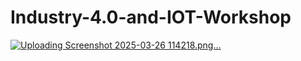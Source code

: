 # Industry-4.0-and-IOT-Workshop
[![Uploading Screenshot 2025-03-26 114218.png…]()](https://github.com/TriMAPTechsolutions/TriMAPTechsolution/blob/b821134f472ad9f9e245d8662fcb6618a2adfae1/Screenshot%202025-03-26%20114218.png)
